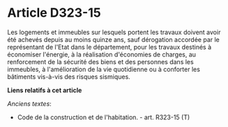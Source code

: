 # Article D323-15

Les logements et immeubles sur lesquels portent les travaux doivent avoir été achevés depuis au moins quinze ans, sauf
dérogation accordée par le représentant de l'Etat dans le département, pour les travaux destinés à économiser l'énergie, à la
réalisation d'économies de charges, au renforcement de la sécurité des biens et des personnes dans les immeubles, à
l'amélioration de la vie quotidienne ou à conforter les bâtiments vis-à-vis des risques sismiques.

**Liens relatifs à cet article**

_Anciens textes_:

  - Code de la construction et de l'habitation. - art. R323-15 (T)
